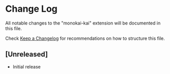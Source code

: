 # Change Log
All notable changes to the "monokai-kai" extension will be documented in this file.

Check [Keep a Changelog](http://keepachangelog.com/) for recommendations on how to structure this file.

## [Unreleased]
- Initial release
